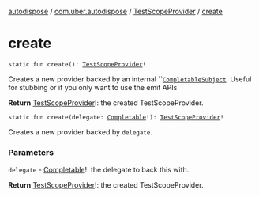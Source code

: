 [autodispose](../../index.md) / [com.uber.autodispose](../index.md) / [TestScopeProvider](index.md) / [create](./create.md)

# create

`static fun create(): `[`TestScopeProvider`](index.md)`!`

Creates a new provider backed by an internal ``[`CompletableSubject`](http://reactivex.io/RxJava/2.x/javadoc/io/reactivex/subjects/CompletableSubject.html). Useful for stubbing or if you only want to use the emit APIs

**Return**
[TestScopeProvider](index.md)!: the created TestScopeProvider.

`static fun create(delegate: `[`Completable`](http://reactivex.io/RxJava/2.x/javadoc/io/reactivex/Completable.html)`!): `[`TestScopeProvider`](index.md)`!`

Creates a new provider backed by `delegate`.

### Parameters

`delegate` - [Completable](http://reactivex.io/RxJava/2.x/javadoc/io/reactivex/Completable.html)!: the delegate to back this with.

**Return**
[TestScopeProvider](index.md)!: the created TestScopeProvider.

